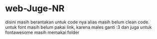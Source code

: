# web-Juge-NR
disini masih berantakan untuk code nya alias masih belum clean code.
untuk font masih belum pakai link, karena males ganti :3
dan juga untuk fontawesome masih memakai folder
